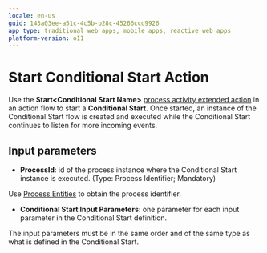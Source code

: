 ```yaml
---
locale: en-us
guid: 143a03ee-a51c-4c5b-b28c-45266ccd9926
app_type: traditional web apps, mobile apps, reactive web apps
platform-version: o11
---
```


# Start Conditional Start Action

Use the **Start&lt;Conditional Start Name&gt;** [process activity extended action](intro.md) in an action flow to start a **Conditional Start**. Once started, an instance of the Conditional Start flow is created and executed while the Conditional Start continues to listen for more incoming events.

## Input parameters

* **ProcessId**: id of the process instance where the Conditional Start instance is executed. (Type: Process Identifier; Mandatory)

Use [Process Entities](../process-entities/intro.md) to obtain the process identifier.

* **Conditional Start Input Parameters**: one parameter for each input parameter in the Conditional Start definition.

<div class="warning" markdown="1">

The input parameters must be in the same order and of the same type as what is defined in the Conditional Start.

</div>
